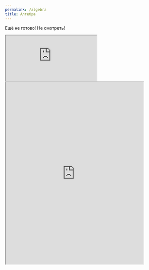 ```yaml
---
permalink: /algebra
title: Алгебра
---
```

Ещё не готово! Не смотреть!
<iframe title="Страница в Википедии о лемурах" src="https://ru.wikipedia.org/wiki/Обыкновенные_лемуры"></iframe>
<iframe src="https://www.desmos.com/calculator/z9ab5ulswo?notopbar=&noexpressions=&nobranding=&nosettingsMenu" width=90% height=600px> </iframe>
